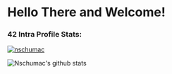# Hello There and Welcome!



<h3 align="left">42 Intra Profile Stats:</h3>
<p>
<a href="https://profile.intra.42.fr/users/nschumac"><img src="https://1337-readme.vercel.app/api/profile?cursus=42cursus&dark=true&leet_logo=hide&login=nschumac" alt="nschumac" /></a></p>

![Nschumac's github stats](https://github-readme-stats.vercel.app/api?username=nschumac&hide=[%22issues%22]&show_icons=true)
